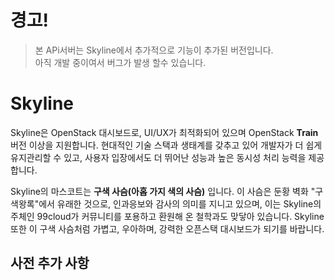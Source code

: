 # 경고!
> 본 APi서버는 Skyline에서 추가적으로 기능이 추가된 버전입니다. <br/>
> 아직 개발 중이여서 버그가 발생 할수 있습니다.
> 
# Skyline

Skyline은 OpenStack 대시보드로, UI/UX가 최적화되어 있으며 OpenStack **Train** 버전 이상을 지원합니다.
현대적인 기술 스택과 생태계를 갖추고 있어 개발자가 더 쉽게 유지관리할 수 있고, 사용자 입장에서도 더 뛰어난 성능과 높은 동시성 처리 능력을 제공합니다.

Skyline의 마스코트는 **구색 사슴(아홉 가지 색의 사슴)** 입니다.
이 사슴은 둔황 벽화 "구색왕록"에서 유래한 것으로, 인과응보와 감사의 의미를 지니고 있으며, 이는 Skyline의 주체인 99cloud가 커뮤니티를 포용하고 환원해 온 철학과도 맞닿아 있습니다.
Skyline 또한 이 구색 사슴처럼 가볍고, 우아하며, 강력한 오픈스택 대시보드가 되기를 바랍니다.

## 사전 추가 사항
